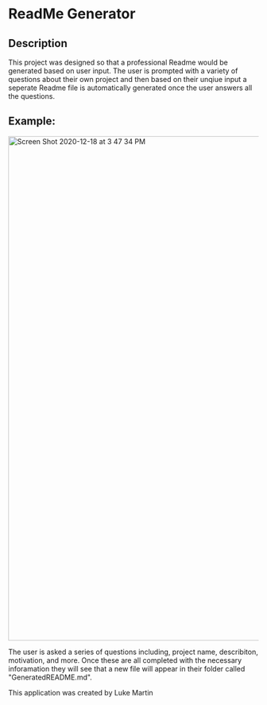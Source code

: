 # ReadMe Generator

## Description
This project was designed so that a professional Readme would be generated based on user input. The user is prompted with a variety of questions about their own project and then based on their unqiue input a seperate Readme file is automatically generated once the user answers all the questions.

## Example:
<img width="1013" alt="Screen Shot 2020-12-18 at 3 47 34 PM" src="https://user-images.githubusercontent.com/72160453/102668112-5dacf980-4148-11eb-9553-9d7d15a25223.png">

The user is asked a series of questions including, project name, describiton, motivation, and more. Once these are all completed with the necessary inforamation they will see that a new file will appear in their folder called "GeneratedREADME.md".

This application was created by Luke Martin